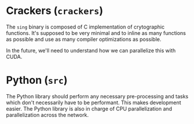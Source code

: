 # Crackers (`crackers`)

The `sing` binary is composed of C implementation of crytographic functions. It's supposed to be very minimal and to inline as many functions as possible and use as many compiler optimizations as possible.

In the future, we'll need to understand how we can parallelize this with CUDA.

# Python (`src`)

The Python library should perform any necessary pre-processing and tasks which don't necessarily have to be performant. This makes development easier.
The Python library is also in charge of CPU parallelization and parallelization across the network.

